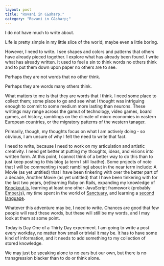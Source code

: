 ```yaml
---
layout: post
title: "Rovani in C&sharp;"
category: "Rovani in C&sharp;"
---
```


I do not have much to write about.

Life is pretty simple in my little slice of the world, maybe even a little boring.

However, I need to write. I see shapes and colors and patterns that others have already pieced together. I explore what has already been found. I write what has already written. It used to feel a sin to think words no others think and to put them down upon paper no others are to see.

Perhaps they are not words that no other think.

Perhaps they are words many others think.

What matters to me is that they are words that I think. I need some place to collect them; some place to go and see what I thought was intriguing enough to commit to some medium more lasting than neurons. These writings may range across the gamut of technology, video games, board games, art history, ramblings on the climate of micro economies in eastern European countries, or the migratory patterns of the western tanager.

Primarily, though, my thoughts focus on what I am actively doing - so obvious, I am unsure of why I felt the need to write that fact.

I need to write, because I need to work on my articulation and artistic creativity. I need get better at putting my thoughts, ideas, and visions into written form. At this point, I cannot think of a better way to do this than to just keep posting to this blog (a term I still loathe). Some projects of note that I will be commenting (read: rambling) about in the near term include: A Movie (as yet untitled) that I have been tinkering with over the better part of a decade, Another Movie (as yet untitled) that I have been tinkering with for the last two years, (re)learning Ruby on Rails, expanding my knowledge of [Knockout.js](http://knockoutjs.com/), learning at least one other JavaScript framework (probably [Ember.js](http://emberjs.com/)), my time spent in the world of [Sanctuary](http://us.battle.net/d3/en/), and learning a [second language](https://www.duolingo.com/drovani).

Whatever this adventure may be, I need to write. Chances are good that few people will read these words, but these will still be my words, and I may look at them at some point.

Today is Day One of a Thirty Day experiment. I am going to write a post every workday, no matter how small or trivial it may be. It has to have some kind of information, and it needs to add something to my collection of stored knowledge.

We may just be speaking alone to no ears but our own, but there is no transgression blacker than to do or think alone.

